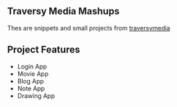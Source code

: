 ## Traversy Media Mashups

Thes are snippets and small projects from [traversymedia](https://github.com/bradtraversy)

## Project Features

- Login App
- Movie App
- Blog App
- Note App
- Drawing App
